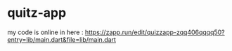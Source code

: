 # quitz-app
my code is online in here : https://zapp.run/edit/quizzapp-zqq406qqqq50?entry=lib/main.dart&file=lib/main.dart